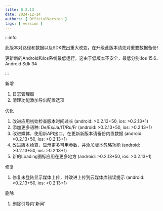 ```yaml
---
title: 0.2.13
date: 2024-12-14
authors: [ OfficialVersion ]
tags: [ version ]
---
```


:::info

此版本对路径和数据以及SDK做出重大改变，在升级此版本请先对重要数据备份!

更新新的Android和Ios系统最低运行，这由于低版本不安全，最低分别:Ios 15.6、Android Sdk 34

:::

新增

1. 日志管理器
2. 清理功能添加导出配置选项

优化

1. 改进应用初始检查版本时间过长 (android: >0.2.13+50, ios: >0.2.13+1)
2. 添加更多语种: De/Es/Ja/IT/Ru/Fr (android: >0.2.13+50, ios: >0.2.13+1)
3. 改进媒体，使用新API接口，在更新新版本请备份内置数据 (android: >0.2.13+50, ios: >0.2.13+1)
4. 改进版本检查，显示更多可用参数，并添加版本忽略功能 (android: >0.2.13+50, ios: >0.2.13+1)
5. 新的Loading图标应用在更多地方 (android: >0.2.13+50, ios: >0.2.13+1)

修复

1. 修复未登陆显示媒体上传，并改进上传到云媒体库错误提示 (android: >0.2.13+50, ios: >0.2.13+1)

删除

1. 删除引导内'新闻'
